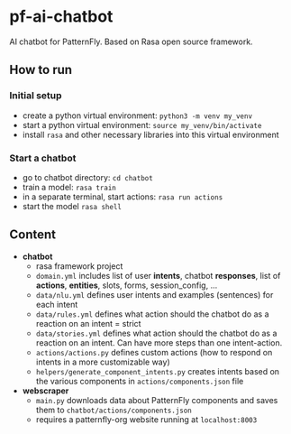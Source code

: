 # pf-ai-chatbot
AI chatbot for PatternFly. Based on Rasa open source framework.

## How to run
### Initial setup
- create a python virtual environment: `python3 -m venv my_venv`
- start a python virtual environment: `source my_venv/bin/activate`
- install `rasa` and other necessary libraries into this virtual environment

### Start a chatbot
- go to chatbot directory: `cd chatbot`
- train a model: `rasa train`
- in a separate terminal, start actions: `rasa run actions`
- start the model `rasa shell`

## Content

- **chatbot**
  - rasa framework project
  - `domain.yml` includes list of user **intents**, chatbot **responses**, list of **actions**, **entities**, slots, forms, session_config, ...
  - `data/nlu.yml` defines user intents and examples (sentences) for each intent
  - `data/rules.yml` defines what action should the chatbot do as a reaction on an intent = strict
  - `data/stories.yml` defines what action should the chatbot do as a reaction on an intent. Can have more steps than one intent-action.
  - `actions/actions.py` defines custom actions (how to respond on intents in a more customizable way)
  - `helpers/generate_component_intents.py` creates intents based on the various components in `actions/components.json` file
- **webscraper**
  - `main.py` downloads data about PatternFly components and saves them to `chatbot/actions/components.json`
  - requires a patternfly-org website running at `localhost:8003`

